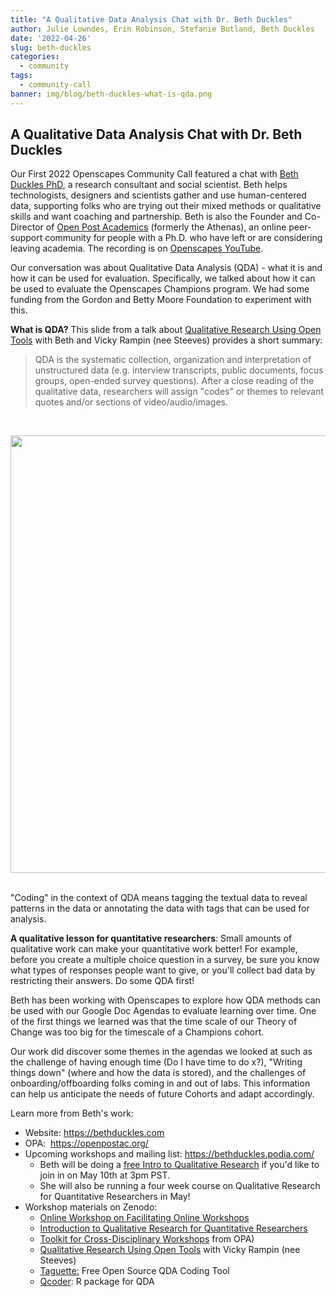 ```yaml
---
title: "A Qualitative Data Analysis Chat with Dr. Beth Duckles"
author: Julie Lowndes, Erin Robinson, Stefanie Butland, Beth Duckles
date: '2022-04-26'
slug: beth-duckles
categories:
  - community
tags:
  - community-call
banner: img/blog/beth-duckles-what-is-qda.png
---
```


## A Qualitative Data Analysis Chat with Dr. Beth Duckles

Our First 2022 Openscapes Community Call featured a chat with [Beth Duckles PhD](https://bethduckles.com), a research consultant and social scientist. Beth helps technologists, designers and scientists gather and use human-centered data, supporting folks who are trying out their mixed methods or qualitative skills and want coaching and partnership. Beth is also the Founder and Co-Director of [Open Post Academics](https://openpostac.org/) (formerly the Athenas), an online peer-support community for people with a Ph.D. who have left or are considering leaving academia. The recording is on [Openscapes YouTube](https://youtu.be/ex4KVnWDMDQ).

Our conversation was about Qualitative Data Analysis (QDA) - what it is and how it can be used for evaluation. Specifically, we talked about how it can be used to evaluate the Openscapes Champions program. We had some funding from the Gordon and Betty Moore Foundation to experiment with this.

**What is QDA?** This slide from a talk about [Qualitative Research Using Open Tools](https://zenodo.org/record/2673016#.YlBMgLhlBpQ) with Beth and Vicky Rampin (nee Steeves) provides a short summary: 

> QDA is the systematic collection, organization and interpretation of unstructured data (e.g. interview transcripts, public documents, focus groups, open-ended survey questions). After a close reading of the qualitative data, researchers will assign "codes" or themes to relevant quotes and/or sections of video/audio/images.

<br> <center> <a> <img src="/img/blog/beth-duckles-what-is-qda.png" width="700px"></a> </center> <br>

"Coding" in the context of QDA means tagging the textual data to reveal patterns in the data or annotating the data with tags that can be used for analysis.

**A qualitative lesson for quantitative researchers**: Small amounts of qualitative work can make your quantitative work better! For example, before you create a multiple choice question in a survey, be sure you know what types of responses people want to give, or you'll collect bad data by restricting their answers. Do some QDA first!

Beth has been working with Openscapes to explore how QDA methods can be used with our Google Doc Agendas to evaluate learning over time. One of the first things we learned was that the time scale of our Theory of Change was too big for the timescale of a Champions cohort.

Our work did discover some themes in the agendas we looked at such as the challenge of having enough time (Do I have time to do x?), "Writing things down" (where and how the data is stored), and the challenges of onboarding/offboarding folks coming in and out of labs. This information can help us anticipate the needs of future Cohorts and adapt accordingly.

Learn more from Beth's work: 

-   Website: <https://bethduckles.com> 
-   OPA:  <https://openpostac.org/> 
-   Upcoming workshops and mailing list: <https://bethduckles.podia.com/>
    -   Beth will be doing a [free Intro to Qualitative Research](https://www.eventbrite.com/e/introduction-to-qualitative-research-tickets-327680730887) if you'd like to join in on May 10th at 3pm PST. 
    -   She will also be running a four week course on Qualitative Research for Quantitative Researchers in May!
-   Workshop materials on Zenodo: 
    -   [Online Workshop on Facilitating Online Workshops](https://zenodo.org/record/3992328#.YlBMF7hlBpQ)
    -   [Introduction to Qualitative Research for Quantitative Researchers](https://zenodo.org/record/4777297#.YlBMLrhlBpQ) 
    -   [Toolkit for Cross-Disciplinary Workshops](https://zenodo.org/record/6026972#.YlBMSLhlBpQ) from OPA)
    -   [Qualitative Research Using Open Tools](https://zenodo.org/record/2673016#.YlBMgLhlBpQ) with Vicky Rampin (nee Steeves)
    -   [Taguette:](https://www.taguette.org/) Free Open Source QDA Coding Tool 
    -   [Qcoder](https://github.com/ropenscilabs/qcoder): R package for QDA 

<br>

